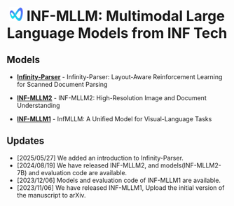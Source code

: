 <div align="center">

<a><img src="Infinity-Parser/assets/logo.png" height="32" width="32" style="display: inline"><font size="6"><b> INF-MLLM: Multimodal Large Language Models from INF Tech </b></font></a>

</div>

## Models

- [**Infinity-Parser**](Infinity-Parser) - Infinity-Parser: Layout-Aware Reinforcement Learning for Scanned Document Parsing

- [**INF-MLLM2**](INF-MLLM2) - INF-MLLM2: High-Resolution Image and Document Understanding

- [**INF-MLLM1**](INF-MLLM1) - InfMLLM: A Unified Model for Visual-Language Tasks

## Updates
- [2025/05/27] We added an introduction to Infinity-Parser.
- [2024/08/19] We have released INF-MLLM2, and models(INF-MLLM2-7B) and evaluation code are available.
- [2023/12/06] Models and evaluation code of INF-MLLM1 are available.
- [2023/11/06] We have released INF-MLLM1, Upload the initial version of the manuscript to arXiv.